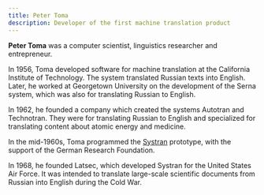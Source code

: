 ```yaml
---
title: Peter Toma
description: Developer of the first machine translation product
---
```


**Peter Toma** was a computer scientist, linguistics researcher and entrepreneur.

In 1956, Toma developed software for machine translation at the California Institute of Technology. 
The system translated Russian texts into English. Later, he worked at Georgetown University on the 
development of the Serna system, which was also for translating Russian to English. 

In 1962, he founded a company which created the systems Autotran and Technotran. 
They were for translating Russian to English and specialized for translating content about atomic energy and medicine.  

In the mid-1960s, Toma programmed the [Systran](/business/companies.md#systran) prototype, with the support of the German Research Foundation. 

In 1968, he founded Latsec, which developed Systran for the United States Air Force.
It was intended to translate large-scale scientific documents from Russian into English during the Cold War. 
